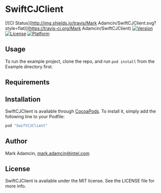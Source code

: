 # SwiftCJClient

[![CI Status](http://img.shields.io/travis/Mark Adamcin/SwiftCJClient.svg?style=flat)](https://travis-ci.org/Mark Adamcin/SwiftCJClient)
[![Version](https://img.shields.io/cocoapods/v/SwiftCJClient.svg?style=flat)](http://cocoapods.org/pods/SwiftCJClient)
[![License](https://img.shields.io/cocoapods/l/SwiftCJClient.svg?style=flat)](http://cocoapods.org/pods/SwiftCJClient)
[![Platform](https://img.shields.io/cocoapods/p/SwiftCJClient.svg?style=flat)](http://cocoapods.org/pods/SwiftCJClient)

## Usage

To run the example project, clone the repo, and run `pod install` from the Example directory first.

## Requirements

## Installation

SwiftCJClient is available through [CocoaPods](http://cocoapods.org). To install
it, simply add the following line to your Podfile:

```ruby
pod "SwiftCJClient"
```

## Author

Mark Adamcin, mark.adamcin@intel.com

## License

SwiftCJClient is available under the MIT license. See the LICENSE file for more info.
